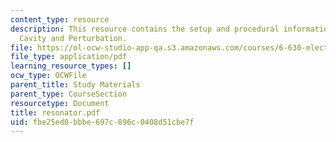 ```yaml
---
content_type: resource
description: This resource contains the setup and procedural information for Resonant
  Cavity and Perturbation.
file: https://ol-ocw-studio-app-qa.s3.amazonaws.com/courses/6-630-electromagnetics-fall-2006/fbe25ed0bbbe697c896c0408d51cbe7f_resonator.pdf
file_type: application/pdf
learning_resource_types: []
ocw_type: OCWFile
parent_title: Study Materials
parent_type: CourseSection
resourcetype: Document
title: resonator.pdf
uid: fbe25ed0-bbbe-697c-896c-0408d51cbe7f
---
```

